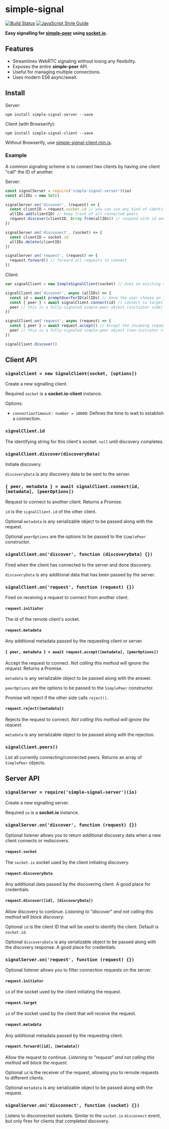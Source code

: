 # simple-signal

[![Build Status](https://travis-ci.org/t-mullen/simple-signal.svg?branch=master)](https://travis-ci.org/t-mullen/simple-signal) [![JavaScript Style Guide](https://img.shields.io/badge/code_style-standard-brightgreen.svg)](https://standardjs.com)

**Easy signalling for [simple-peer](https://github.com/feross/simple-peer) using [socket.io](https://github.com/socketio/socket.io).**

## Features
- Streamlines WebRTC signaling without losing any flexibility.
- Exposes the entire **simple-peer** API.
- Useful for managing multiple connections.
- Uses modern ES6 async/await.

## Install
Server:
```
npm install simple-signal-server --save
```

Client (with Browserify):
```
npm install simple-signal-client --save
```

Without Browserify, use [simple-signal-client.min.js](https://github.com/t-mullen/simple-signal/releases).

### Example
A common signaling scheme is to connect two clients by having one client "call" the ID of another.

Server:
```javascript
const signalServer = require('simple-signal-server')(io)
const allIDs = new Set()

signalServer.on('discover', (request) => {
  const clientID = request.socket.id // you can use any kind of identity, here we use socket.id
  allIDs.add(clientID) // keep track of all connected peers
  request.discover(clientID, Array.from(allIDs)) // respond with id and list of other peers
})

signalServer.on('disconnect', (socket) => {
  const clientID = socket.id
  allIDs.delete(clientID)
})

signalServer.on('request', (request) => {
  request.forward() // forward all requests to connect
})
```

Client:
```javascript
var signalClient = new SimpleSignalClient(socket) // Uses an existing socket.io-client instance

signalClient.on('discover', async (allIDs) => {
  const id = await promptUserForID(allIDs) // Have the user choose an ID to connect to
  const { peer } = await signalClient.connect(id) // connect to target client
  peer // this is a fully-signaled simple-peer object (initiator side)
})

signalClient.on('request', async (request) => {
  const { peer } = await request.accept() // Accept the incoming request
  peer // this is a fully-signaled simple-peer object (non-initiator side)
})

signalClient.discover()
```

## Client API

### `signalClient = new SignalClient(socket, [options])`
Create a new signalling client.

Required `socket` is a **socket.io-client** instance.

Options:

- `connectionTimeout: number = 10000`: Defines the time to wait to establish a connection.

### `signalClient.id`
The identifying string for this client's socket. `null` until discovery completes.

### `signalClient.discover(discoveryData)`
Initiate discovery.

`discoveryData` is any discovery data to be sent to the server.

### `{ peer, metadata } = await signalClient.connect(id, [metadata], [peerOptions])`
Request to connect to another client. Returns a Promise.

`id` is the `signalClient.id` of the other client.

Optional `metadata` is any serializable object to be passed along with the request.

Optional `peerOptions` are the options to be passed to the `SimplePeer` constructor.

### `signalClient.on('discover', function (discoveryData) {})`
Fired when the client has connected to the server and done discovery.

`discoveryData` is any additional data that has been passed by the server.

### `signalClient.on('request', function (request) {})`
Fired on receiving a request to connect from another client.

#### `request.initiator`
The id of the remote client's socket.

#### `request.metadata`
Any additional metadata passed by the requesting client or server.

#### `{ peer, metadata } = await request.accept([metadata], [peerOptions])`
Accept the request to connect. *Not calling this method will ignore the request.*  Returns a Promise.

`metadata` is any serializable object to be passed along with the answer.

`peerOptions` are the options to be passed to the `SimplePeer` constructor.

Promise will reject if the other side calls `reject()`.

#### `request.reject([metadata])`
Rejects the request to connect. *Not calling this method will ignore the request.*

`metadata` is any serializable object to be passed along with the rejection.

### `signalClient.peers()`
List all currently connecting/connected peers. Returns an array of `SimplePeer` objects.

## Server API

### `signalServer = require('simple-signal-server')(io)`
Create a new signalling server.

Required `io` is a **socket.io** instance.

### `signalServer.on('discover', function (request) {})`
Optional listener allows you to return additional discovery data when a new client connects or rediscovers.

#### `request.socket`
The `socket.io` socket used by the client initiating discovery.

#### `request.discoveryData`
Any additional data passed by the discovering client. A good place for credentials.

#### `request.discover([id], [discoveryData])`
Allow discovery to continue. *Listening to "discover" and not calling this method will block discovery.*

Optional `id` is the client ID that will be used to identify the client. Default is `socket.id`.

Optional `discoveryData` is any serializable object to be passed along with the discovery response. A good place for credentials.

### `signalServer.on('request', function (request) {})`
Optional listener allows you to filter connection requests on the server.

#### `request.initiator`
`id` of the socket used by the client initiating the request.

#### `request.target`
`id` of the socket used by the client that will receive the request.

#### `request.metadata`
Any additional metadata passed by the requesting client.

#### `request.forward([id], [metadata])`
Allow the request to continue. *Listening to "request" and not calling this method will block the request.*

Optional `id` is the receiver of the request, allowing you to reroute requests to different clients.

Optional `metadata` is any serializable object to be passed along with the request.

### `signalServer.on('disconnect', function (socket) {})`
Listens to disconnected sockets. Similar to the `socket.io` `disconnect` event, but only fires for clients that completed discovery.
